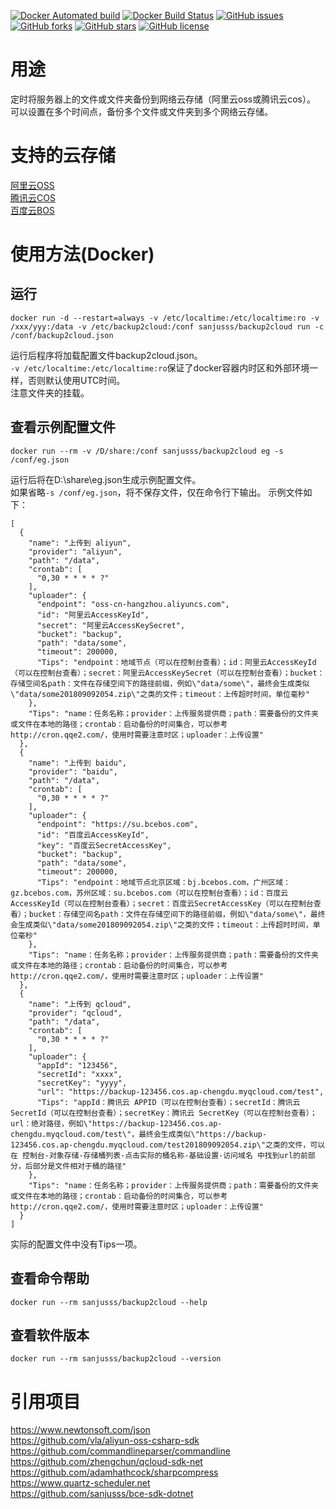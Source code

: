 ﻿
[![Docker Automated build](https://img.shields.io/docker/automated/sanjusss/backup2cloud.svg)](https://hub.docker.com/r/sanjusss/backup2cloud)
[![Docker Build Status](https://img.shields.io/docker/build/sanjusss/backup2cloud.svg)](https://hub.docker.com/r/sanjusss/backup2cloud)
[![GitHub issues](https://img.shields.io/github/issues/sanjusss/backup2cloud.svg)](https://github.com/sanjusss/backup2cloud/issues)
[![GitHub forks](https://img.shields.io/github/forks/sanjusss/backup2cloud.svg)](https://github.com/sanjusss/backup2cloud/network)
[![GitHub stars](https://img.shields.io/github/stars/sanjusss/backup2cloud.svg)](https://github.com/sanjusss/backup2cloud/stargazers)
[![GitHub license](https://img.shields.io/github/license/sanjusss/backup2cloud.svg)](https://github.com/sanjusss/backup2cloud/blob/master/LICENSE)

# 用途
定时将服务器上的文件或文件夹备份到网络云存储（阿里云oss或腾讯云cos）。  
可以设置在多个时间点，备份多个文件或文件夹到多个网络云存储。  

# 支持的云存储
[阿里云OSS](https://www.aliyun.com/product/oss)  
[腾讯云COS](https://cloud.tencent.com/product/cos)  
[百度云BOS](https://cloud.baidu.com/product/bos.html)  

# 使用方法(Docker)
## 运行
```
docker run -d --restart=always -v /etc/localtime:/etc/localtime:ro -v /xxx/yyy:/data -v /etc/backup2cloud:/conf sanjusss/backup2cloud run -c /conf/backup2cloud.json
```
运行后程序将加载配置文件backup2cloud.json。  
`-v /etc/localtime:/etc/localtime:ro`保证了docker容器内时区和外部环境一样，否则默认使用UTC时间。  
注意文件夹的挂载。  

## 查看示例配置文件
```
docker run --rm -v /D/share:/conf sanjusss/backup2cloud eg -s /conf/eg.json
```
运行后将在D:\share\eg.json生成示例配置文件。  
如果省略`-s /conf/eg.json`，将不保存文件，仅在命令行下输出。
示例文件如下：
```
[
  {
    "name": "上传到 aliyun",
    "provider": "aliyun",
    "path": "/data",
    "crontab": [
      "0,30 * * * * ?"
    ],
    "uploader": {
      "endpoint": "oss-cn-hangzhou.aliyuncs.com",
      "id": "阿里云AccessKeyId",
      "secret": "阿里云AccessKeySecret",
      "bucket": "backup",
      "path": "data/some",
      "timeout": 200000,
      "Tips": "endpoint：地域节点（可以在控制台查看）；id：阿里云AccessKeyId（可以在控制台查看）；secret：阿里云AccessKeySecret（可以在控制台查看）；bucket：存储空间名path：文件在存储空间下的路径前缀，例如\"data/some\"，最终会生成类似\"data/some201809092054.zip\"之类的文件；timeout：上传超时时间，单位毫秒"
    },
    "Tips": "name：任务名称；provider：上传服务提供商；path：需要备份的文件夹或文件在本地的路径；crontab：启动备份的时间集合，可以参考http://cron.qqe2.com/，使用时需要注意时区；uploader：上传设置"
  },
  {
    "name": "上传到 baidu",
    "provider": "baidu",
    "path": "/data",
    "crontab": [
      "0,30 * * * * ?"
    ],
    "uploader": {
      "endpoint": "https://su.bcebos.com",
      "id": "百度云AccessKeyId",
      "key": "百度云SecretAccessKey",
      "bucket": "backup",
      "path": "data/some",
      "timeout": 200000,
      "Tips": "endpoint：地域节点北京区域：bj.bcebos.com，广州区域：gz.bcebos.com，苏州区域：su.bcebos.com（可以在控制台查看）；id：百度云AccessKeyId（可以在控制台查看）；secret：百度云SecretAccessKey（可以在控制台查看）；bucket：存储空间名path：文件在存储空间下的路径前缀，例如\"data/some\"，最终会生成类似\"data/some201809092054.zip\"之类的文件；timeout：上传超时时间，单位毫秒"
    },
    "Tips": "name：任务名称；provider：上传服务提供商；path：需要备份的文件夹或文件在本地的路径；crontab：启动备份的时间集合，可以参考http://cron.qqe2.com/，使用时需要注意时区；uploader：上传设置"
  },
  {
    "name": "上传到 qcloud",
    "provider": "qcloud",
    "path": "/data",
    "crontab": [
      "0,30 * * * * ?"
    ],
    "uploader": {
      "appId": "123456",
      "secretId": "xxxx",
      "secretKey": "yyyy",
      "url": "https://backup-123456.cos.ap-chengdu.myqcloud.com/test",
      "Tips": "appId：腾讯云 APPID（可以在控制台查看）；secretId：腾讯云 SecretId（可以在控制台查看）；secretKey：腾讯云 SecretKey（可以在控制台查看）；url：绝对路径，例如\"https://backup-123456.cos.ap-chengdu.myqcloud.com/test\"，最终会生成类似\"https://backup-123456.cos.ap-chengdu.myqcloud.com/test201809092054.zip\"之类的文件，可以在 控制台-对象存储-存储桶列表-点击实际的桶名称-基础设置-访问域名 中找到url的前部分，后部分是文件相对于桶的路径"
    },
    "Tips": "name：任务名称；provider：上传服务提供商；path：需要备份的文件夹或文件在本地的路径；crontab：启动备份的时间集合，可以参考http://cron.qqe2.com/，使用时需要注意时区；uploader：上传设置"
  }
]
```
实际的配置文件中没有Tips一项。  

## 查看命令帮助
```
docker run --rm sanjusss/backup2cloud --help
```

## 查看软件版本
```
docker run --rm sanjusss/backup2cloud --version
```

# 引用项目
https://www.newtonsoft.com/json  
https://github.com/vla/aliyun-oss-csharp-sdk  
https://github.com/commandlineparser/commandline  
https://github.com/zhengchun/qcloud-sdk-net  
https://github.com/adamhathcock/sharpcompress  
https://www.quartz-scheduler.net  
https://github.com/sanjusss/bce-sdk-dotnet  
